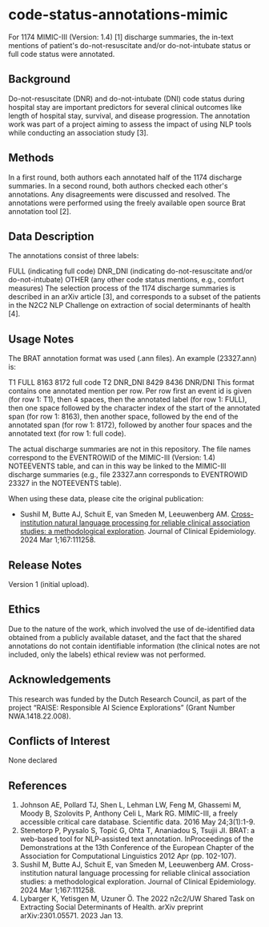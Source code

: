 # code-status-annotations-mimic
For 1174 MIMIC-III (Version: 1.4) [1] discharge summaries, the in-text mentions of patient's do-not-resuscitate and/or do-not-intubate status or full code status were annotated.

## Background
Do-not-resuscitate (DNR) and do-not-intubate (DNI) code status during hospital stay are important predictors for several clinical outcomes like length of hospital stay, survival, and disease progression. The annotation work was part of a project aiming to assess the impact of using NLP tools while conducting an association study [3].

## Methods
In a first round, both authors each annotated half of the 1174 discharge summaries. In a second round, both authors checked each other's annotations. Any disagreements were discussed and resolved. The annotations were performed using the freely available open source Brat annotation tool [2].

## Data Description
The annotations consist of three labels:

FULL (indicating full code)
DNR_DNI (indicating do-not-resuscitate and/or do-not-intubate)
OTHER (any other code status mentions, e.g., comfort measures)
The selection process of the 1174 discharge summaries is described in an arXiv article [3], and corresponds to a subset of the patients in the N2C2 NLP Challenge on extraction of social determinants of health [4]. 

## Usage Notes
The BRAT annotation format was used (.ann files). An example (23327.ann) is:

T1    FULL 8163 8172    full code
T2    DNR_DNI 8429 8436    DNR/DNI
This format contains one annotated mention per row. Per row first an event id is given (for row 1: T1), then 4 spaces, then the annotated label (for row 1: FULL), then one space followed by the character index of the start of the annotated span (for row 1: 8163), then another space, followed by the end of the annotated span (for row 1: 8172), followed by another four spaces and the annotated text (for row 1: full code).

The actual discharge summaries are not in this repository. The file names correspond to the EVENTROWID of the MIMIC-III (Version: 1.4) NOTEEVENTS table, and can in this way be linked to the MIMIC-III discharge summaries (e.g., file 23327.ann corresponds to EVENTROWID 23327 in the NOTEEVENTS table).

When using these data, please cite the original publication:
- Sushil M, Butte AJ, Schuit E, van Smeden M, Leeuwenberg AM. [Cross-institution natural language processing for reliable clinical association studies: a methodological exploration](https://doi.org/10.1016/j.jclinepi.2024.111258). Journal of Clinical Epidemiology. 2024 Mar 1;167:111258.
  
## Release Notes
Version 1 (initial upload).

## Ethics
Due to the nature of the work, which involved the use of de-identified data obtained from a publicly available dataset, and the fact that the shared annotations do not contain identifiable information (the clinical notes are not included, only the labels) ethical review was not performed.

## Acknowledgements
This research was funded by the Dutch Research Council, as part of the project “RAISE: Responsible AI Science Explorations” (Grant Number NWA.1418.22.008).

## Conflicts of Interest
None declared

## References
1) Johnson AE, Pollard TJ, Shen L, Lehman LW, Feng M, Ghassemi M, Moody B, Szolovits P, Anthony Celi L, Mark RG. MIMIC-III, a freely accessible critical care database. Scientific data. 2016 May 24;3(1):1-9.
2) Stenetorp P, Pyysalo S, Topić G, Ohta T, Ananiadou S, Tsujii JI. BRAT: a web-based tool for NLP-assisted text annotation. InProceedings of the Demonstrations at the 13th Conference of the European Chapter of the Association for Computational Linguistics 2012 Apr (pp. 102-107).
3) Sushil M, Butte AJ, Schuit E, van Smeden M, Leeuwenberg AM. Cross-institution natural language processing for reliable clinical association studies: a methodological exploration. Journal of Clinical Epidemiology. 2024 Mar 1;167:111258.
4) Lybarger K, Yetisgen M, Uzuner Ö. The 2022 n2c2/UW Shared Task on Extracting Social Determinants of Health. arXiv preprint arXiv:2301.05571. 2023 Jan 13.
